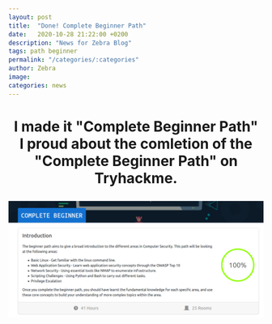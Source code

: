 ```yaml
---
layout: post
title:  "Done! Complete Beginner Path"
date:   2020-10-28 21:22:00 +0200
description: "News for Zebra Blog"
tags: path beginner
permalink: "/categories/:categories"
author: Zebra
image: 
categories: news
---
```


<center><h1>I made it "Complete Beginner Path"<center>      
    
<center>I proud about the comletion of the "Complete Beginner Path" on Tryhackme. </center>    
      
<center><p><img src="/assets/img/thm-images/beginner_path.png" /></p></center>  